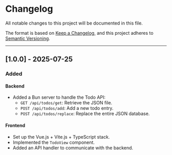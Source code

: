 # Changelog

All notable changes to this project will be documented in this file.

The format is based on [Keep a Changelog](https://keepachangelog.com/en/1.0.0/),
and this project adheres to [Semantic Versioning](https://semver.org/).

---

## [1.0.0] - 2025-07-25

### Added
#### Backend
- Added a Bun server to handle the Todo API:
  - `GET /api/todos/get`: Retrieve the JSON file.
  - `POST /api/todos/add`: Add a new todo entry.
  - `POST /api/todos/replace`: Replace the entire JSON database.

#### Frontend
- Set up the Vue.js + Vite.js + TypeScript stack.
- Implemented the `TodoView` component.
- Added an API handler to communicate with the backend.